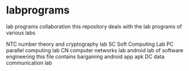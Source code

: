 # labprograms
lab programs collaboration
this repository deals with the lab programs of various labs

NTC number theory and cryptography lab
SC Soft Computing Lab
PC parallel computing lab
CN computer networks lab
android lab of software engineering
this file contains bargaining android app apk
DC data communication lab 

